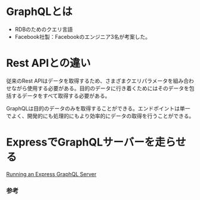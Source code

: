 # GraphQLとは

- RDBのためのクエリ言語
- Facebook社製：Facebookのエンジニア3名が考案した。

# Rest APIとの違い

従来のRest APIはデータを取得するため、さまざまクエリパラメータを組み合わせながら使用する必要がある。目的のデータに行き着くためにはそのデータを包括するデータをすべて取得する必要がある。

GraphQLは目的のデータのみを取得することができる。エンドポイントは単一でよく、開発的にも処理的にもより効率的にデータの取得を行うことができる。

# ExpressでGraphQLサーバーを走らせる

[Running an Express GraphQL Server](https://graphql.org/graphql-js/running-an-express-graphql-server/)

### 参考
